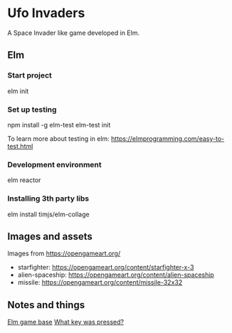 # Ufo Invaders

A Space Invader like game developed in Elm.

## Elm

### Start project

elm init

### Set up testing

npm install -g elm-test
elm-test init

To learn more about testing in elm: https://elmprogramming.com/easy-to-test.html

### Development environment

elm reactor

### Installing 3th party libs

elm install timjs/elm-collage

## Images and assets

Images from https://opengameart.org/

- starfighter: https://opengameart.org/content/starfighter-x-3
- alien-spaceship: https://opengameart.org/content/alien-spaceship
- missile: https://opengameart.org/content/missile-32x32

## Notes and things

[Elm game base](https://github.com/ohanhi/elm-game-base)
[What key was pressed?](https://github.com/elm/browser/blob/1.0.0/notes/keyboard.md)
